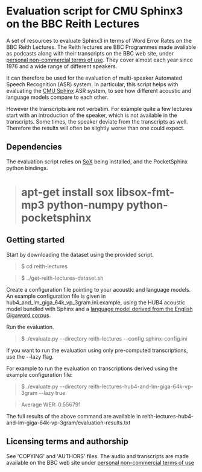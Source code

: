 Evaluation script for CMU Sphinx3 on the BBC Reith Lectures
===========================================================

A set of resources to evaluate Sphinx3 in terms of Word Error Rates on the BBC Reith Lectures.
The Reith lectures are BBC Programmes made available as podcasts along with their transcripts
on the BBC web site, under [personal non-commercial terms of use](http://www.bbc.co.uk/podcasts/help/terms/).
They cover almost each year since 1976 and a wide range of different speakers.

It can therefore be used for the evaluation of multi-speaker Automated Speech Recognition (ASR) system.
In particular, this script helps with evaluating the [CMU Sphinx](http://cmusphinx.sourceforge.net/) 
ASR system, to see how different acoustic and language models compare to each other.

However the transcripts are not verbatim. For example quite a few lectures start
with an introduction of the speaker, which is not available in the transcripts. 
Some times, the speaker deviate from the transcripts as well. Therefore
the results will often be slightly worse than one could expect.


Dependencies
------------

The evaluation script relies on [SoX](http://sox.sourceforge.net/) being installed, and the
PocketSphinx python bindings. 

>  # apt-get install sox libsox-fmt-mp3 python-numpy python-pocketsphinx

Getting started
---------------

Start by downloading the dataset using the provided script.

> $ cd reith-lectures

> $ ../get-reith-lectures-dataset.sh

Create a configuration file pointing to your acoustic and language models. 
An example configuration file is given in hub4\_and\_lm\_giga\_64k\_vp\_3gram.ini.example, using
the HUB4 acoustic model bundled with Sphinx and a [language model derived from the English
Gigaword corpus](http://www.keithv.com/software/giga/).

Run the evaluation.

> $ ./evaluate.py --directory reith-lectures --config sphinx-config.ini

If you want to run the evaluation using only pre-computed transcriptions, use the --lazy flag.

For example to run the evaluation on transcriptions derived using the example configuration file:

> $ ./evaluate.py --directory reith-lectures-hub4-and-lm-giga-64k-vp-3gram --lazy true 

> Average WER: 0.556791

The full results of the above command are available in reith-lectures-hub4-and-lm-giga-64k-vp-3gram/evaluation-results.txt

Licensing terms and authorship
------------------------------

See 'COPYING' and 'AUTHORS' files.
The audio and transcripts are made available on the BBC web site under
[personal non-commercial terms of use](http://www.bbc.co.uk/podcasts/help/terms/)
